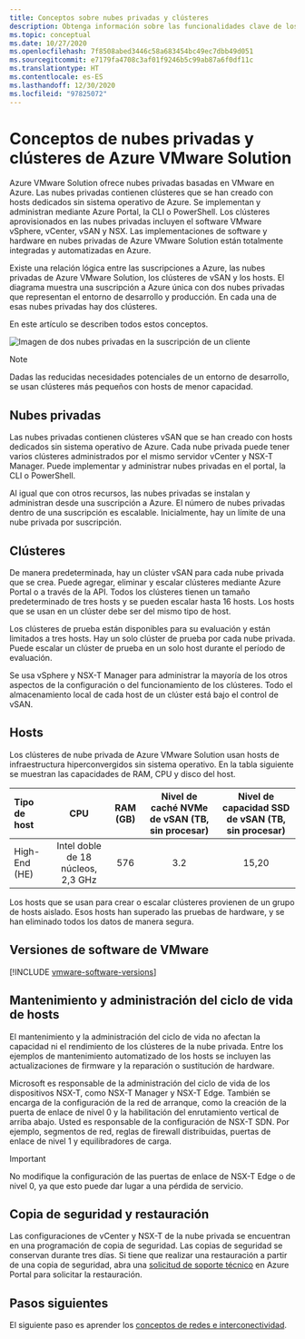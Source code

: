 ```yaml
---
title: Conceptos sobre nubes privadas y clústeres
description: Obtenga información sobre las funcionalidades clave de los centros de datos definidos por software de Azure VMware Solution y los clústeres de vSphere.
ms.topic: conceptual
ms.date: 10/27/2020
ms.openlocfilehash: 7f8508abed3446c58a683454bc49ec7dbb49d051
ms.sourcegitcommit: e7179fa4708c3af01f9246b5c99ab87a6f0df11c
ms.translationtype: HT
ms.contentlocale: es-ES
ms.lasthandoff: 12/30/2020
ms.locfileid: "97825072"
---
```

#  <a name="azure-vmware-solution-private-cloud-and-cluster-concepts"></a>Conceptos de nubes privadas y clústeres de Azure VMware Solution

Azure VMware Solution ofrece nubes privadas basadas en VMware en Azure. Las nubes privadas contienen clústeres que se han creado con hosts dedicados sin sistema operativo de Azure. Se implementan y administran mediante Azure Portal, la CLI o PowerShell.  Los clústeres aprovisionados en las nubes privadas incluyen el software VMware vSphere, vCenter, vSAN y NSX. Las implementaciones de software y hardware en nubes privadas de Azure VMware Solution están totalmente integradas y automatizadas en Azure.

Existe una relación lógica entre las suscripciones a Azure, las nubes privadas de Azure VMware Solution, los clústeres de vSAN y los hosts. El diagrama muestra una suscripción a Azure única con dos nubes privadas que representan el entorno de desarrollo y producción.  En cada una de esas nubes privadas hay dos clústeres. 

En este artículo se describen todos estos conceptos.

![Imagen de dos nubes privadas en la suscripción de un cliente](./media/hosts-clusters-private-clouds-final.png)

>[!NOTE]
>Dadas las reducidas necesidades potenciales de un entorno de desarrollo, se usan clústeres más pequeños con hosts de menor capacidad. 

## <a name="private-clouds"></a>Nubes privadas

Las nubes privadas contienen clústeres vSAN que se han creado con hosts dedicados sin sistema operativo de Azure. Cada nube privada puede tener varios clústeres administrados por el mismo servidor vCenter y NSX-T Manager. Puede implementar y administrar nubes privadas en el portal, la CLI o PowerShell. 

Al igual que con otros recursos, las nubes privadas se instalan y administran desde una suscripción a Azure. El número de nubes privadas dentro de una suscripción es escalable. Inicialmente, hay un límite de una nube privada por suscripción.

## <a name="clusters"></a>Clústeres
De manera predeterminada, hay un clúster vSAN para cada nube privada que se crea. Puede agregar, eliminar y escalar clústeres mediante Azure Portal o a través de la API.  Todos los clústeres tienen un tamaño predeterminado de tres hosts y se pueden escalar hasta 16 hosts.  Los hosts que se usan en un clúster debe ser del mismo tipo de host.

Los clústeres de prueba están disponibles para su evaluación y están limitados a tres hosts. Hay un solo clúster de prueba por cada nube privada. Puede escalar un clúster de prueba en un solo host durante el período de evaluación.

Se usa vSphere y NSX-T Manager para administrar la mayoría de los otros aspectos de la configuración o del funcionamiento de los clústeres. Todo el almacenamiento local de cada host de un clúster está bajo el control de vSAN.

## <a name="hosts"></a>Hosts

Los clústeres de nube privada de Azure VMware Solution usan hosts de infraestructura hiperconvergidos sin sistema operativo. En la tabla siguiente se muestran las capacidades de RAM, CPU y disco del host. 

| Tipo de host              |             CPU             |   RAM (GB)   |  Nivel de caché NVMe de vSAN (TB, sin procesar)  |  Nivel de capacidad SSD de vSAN (TB, sin procesar)  |
| :---                   |            :---:            |    :---:     |               :---:              |                :---:               |
| High-End (HE)          |  Intel doble de 18 núcleos, 2,3 GHz  |     576      |                3.2               |                15,20               |

Los hosts que se usan para crear o escalar clústeres provienen de un grupo de hosts aislado. Esos hosts han superado las pruebas de hardware, y se han eliminado todos los datos de manera segura. 

## <a name="vmware-software-versions"></a>Versiones de software de VMware

[!INCLUDE [vmware-software-versions](includes/vmware-software-versions.md)]


## <a name="host-maintenance-and-lifecycle-management"></a>Mantenimiento y administración del ciclo de vida de hosts

El mantenimiento y la administración del ciclo de vida no afectan la capacidad ni el rendimiento de los clústeres de la nube privada.  Entre los ejemplos de mantenimiento automatizado de los hosts se incluyen las actualizaciones de firmware y la reparación o sustitución de hardware.

Microsoft es responsable de la administración del ciclo de vida de los dispositivos NSX-T, como NSX-T Manager y NSX-T Edge. También se encarga de la configuración de la red de arranque, como la creación de la puerta de enlace de nivel 0 y la habilitación del enrutamiento vertical de arriba abajo. Usted es responsable de la configuración de NSX-T SDN. Por ejemplo, segmentos de red, reglas de firewall distribuidas, puertas de enlace de nivel 1 y equilibradores de carga.

> [!IMPORTANT]
> No modifique la configuración de las puertas de enlace de NSX-T Edge o de nivel 0, ya que esto puede dar lugar a una pérdida de servicio.

## <a name="backup-and-restoration"></a>Copia de seguridad y restauración

Las configuraciones de vCenter y NSX-T de la nube privada se encuentran en una programación de copia de seguridad.  Las copias de seguridad se conservan durante tres días. Si tiene que realizar una restauración a partir de una copia de seguridad, abra una [solicitud de soporte técnico](https://rc.portal.azure.com/#create/Microsoft.Support) en Azure Portal para solicitar la restauración.

## <a name="next-steps"></a>Pasos siguientes

El siguiente paso es aprender los [conceptos de redes e interconectividad](concepts-networking.md).

<!-- LINKS - internal -->

<!-- LINKS - external-->
[VCSA versions]: https://kb.vmware.com/s/article/2143838
[ESXi versions]: https://kb.vmware.com/s/article/2143832
[vSAN versions]: https://kb.vmware.com/s/article/2150753


